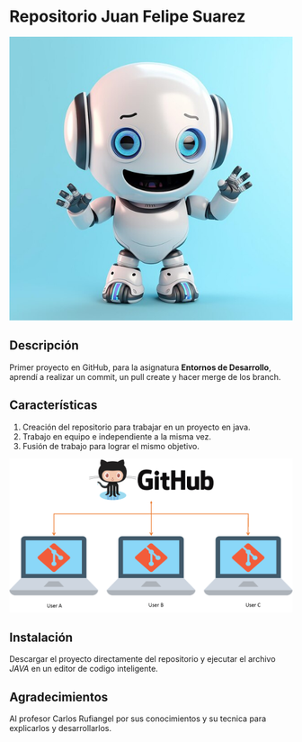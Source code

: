 # Repositorio Juan Felipe Suarez

![Imagen de Portada](Recursos/robot.jpg)

## Descripción

Primer proyecto en GitHub, para la asignatura **Entornos de Desarrollo**, aprendí a realizar un commit, un pull create y hacer merge de los branch.

## Características
1. Creación del repositorio para trabajar en un proyecto en java. 
2. Trabajo en equipo e independiente a la misma vez. 
3. Fusión de trabajo para lograr el mismo objetivo.

![img](Recursos/gitHub.png) 

## Instalación
Descargar el proyecto directamente del repositorio y ejecutar el archivo _JAVA_ en un editor de codigo inteligente.

## Agradecimientos

Al profesor Carlos Rufiangel por sus conocimientos y su tecnica para explicarlos y desarrollarlos.





